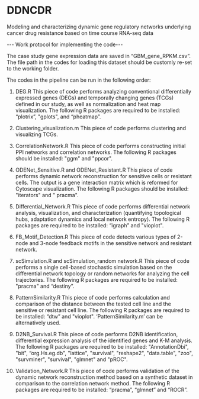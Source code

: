 # DDNCDR
Modeling and characterizing dynamic gene regulatory networks underlying cancer drug resistance based on time course RNA-seq data



--- Work protocol for implementing the code---

The case study gene expression data are saved in “GBM_gene_RPKM.csv”. The file path in the codes for loading this dataset should be customly re-set to the working folder.  

The codes in the pipeline can be run in the following order:
1.	DEG.R
This piece of code performs analyzing conventional differentially expressed genes (DEGs) and temporally changing genes (TCGs) defined in our study, as well as normalization and heat map visualization. The following R packages are required to be installed: “plotrix”, "gplots", and “pheatmap”.  

2.	Clustering_visualization.m
This piece of code performs clustering and visualizing TCGs. 

3.	CorrelationNetwork.R
This piece of code performs constructing initial PPI networks and correlation networks. The following R packages should be installed: "ggm" and "ppcor".

4.	ODENet_Sensitive.R and ODENet_Resistant.R
This piece of code performs dynamic network reconstruction for sensitive cells or resistant cells. The output is a gene interaction matrix which is reformed for Cytoscape visualization. The following R packages should be installed:  "iterators" and " pracma".  


5.	Differential_Network.R 
This piece of code performs differential network analysis, visualization, and characterization (quantifying topological hubs, adaptation dynamics and local network entropy). The following R packages are required to be installed: “igraph” and "vioplot".

6.	FB_Motif_Detection.R
This piece of code detects various types of 2-node and 3-node feedback motifs in the sensitive network and resistant network. 

7.	scSimulation.R and scSimulation_random network.R
This piece of code performs a single cell-based stochastic simulation based on the differential network topology or random networks for analyzing the cell trajectories. The following R packages are required to be installed: "pracma" and “destiny”.



8.	PatternSimilarity.R
This piece of code performs calculation and comparison of the distance between the tested cell line and the sensitive or resistant cell line. The following R packages are required to be installed: “dtw” and "vioplot".  ‘PatternSimilarity.m’ can be alternatively used.

9.	D2NB_Survival.R
This piece of code performs D2NB identification, differential expression analysis of the identified genes and K-M analysis. The following R packages are required to be installed: "AnnotationDbi", "bit", “org.Hs.eg.db", "lattice", "survival", "reshape2", "data.table", "zoo", "survminer", "survival", "glmnet" and "pROC".  

10.	Validation_Network.R
This piece of code performs validation of the dynamic network reconstruction method based on a synthetic dataset in comparison to the correlation network method. The following R packages are required to be installed: “pracma”, “glmnet” and “ROCR”. 

